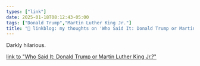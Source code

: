 ```yaml
---
types: ["link"]
date: 2025-01-18T08:12:43-05:00
tags: ["Donald Trump","Martin Luther King Jr."]
title: "🔗 linkblog: my thoughts on 'Who Said It: Donald Trump or Martin Luther King Jr.?'"
---
```

Darkly hilarious.

[link to "Who Said It: Donald Trump or Martin Luther King Jr.?"](https://www.mcsweeneys.net/articles/who-said-it-donald-trump-or-martin-luther-king-jr)
